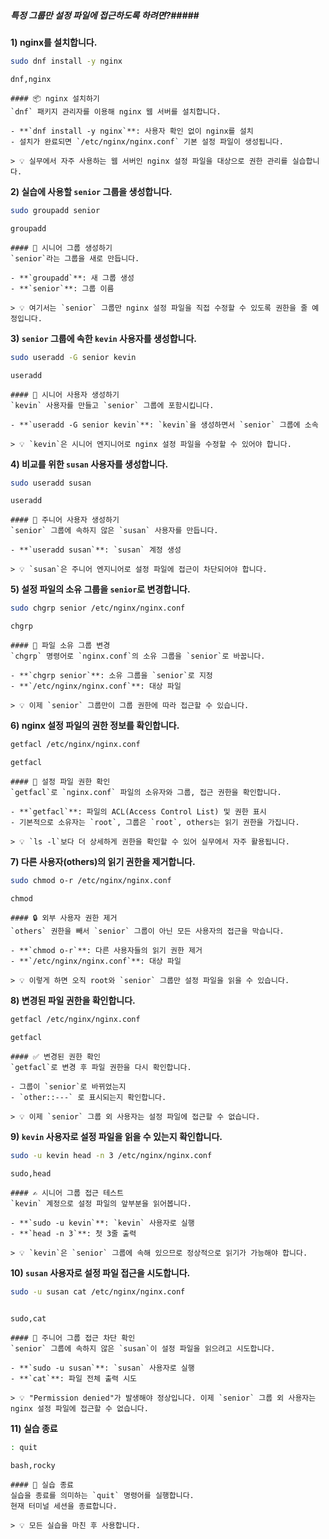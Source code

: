 ##### 특정 그룹만 설정 파일에 접근하도록 하려면?#####

**1) nginx를 설치합니다.**

```bash
sudo dnf install -y nginx
```

```tech
dnf,nginx
```

```desc
#### 📦 nginx 설치하기
`dnf` 패키지 관리자를 이용해 nginx 웹 서버를 설치합니다.

- **`dnf install -y nginx`**: 사용자 확인 없이 nginx를 설치
- 설치가 완료되면 `/etc/nginx/nginx.conf` 기본 설정 파일이 생성됩니다.

> 💡 실무에서 자주 사용하는 웹 서버인 nginx 설정 파일을 대상으로 권한 관리를 실습합니다.
```

**2) 실습에 사용할 `senior` 그룹을 생성합니다.**

```bash
sudo groupadd senior
```

```tech
groupadd
```

```desc
#### 👥 시니어 그룹 생성하기
`senior`라는 그룹을 새로 만듭니다.  

- **`groupadd`**: 새 그룹 생성
- **`senior`**: 그룹 이름

> 💡 여기서는 `senior` 그룹만 nginx 설정 파일을 직접 수정할 수 있도록 권한을 줄 예정입니다.
```

**3) `senior` 그룹에 속한 `kevin` 사용자를 생성합니다.**

```bash
sudo useradd -G senior kevin
```

```tech
useradd
```

```desc
#### 👤 시니어 사용자 생성하기
`kevin` 사용자를 만들고 `senior` 그룹에 포함시킵니다.

- **`useradd -G senior kevin`**: `kevin`을 생성하면서 `senior` 그룹에 소속

> 💡 `kevin`은 시니어 엔지니어로 nginx 설정 파일을 수정할 수 있어야 합니다.
```

**4) 비교를 위한 `susan` 사용자를 생성합니다.**

```bash
sudo useradd susan
```

```tech
useradd
```

```desc
#### 👤 주니어 사용자 생성하기
`senior` 그룹에 속하지 않은 `susan` 사용자를 만듭니다.

- **`useradd susan`**: `susan` 계정 생성

> 💡 `susan`은 주니어 엔지니어로 설정 파일에 접근이 차단되어야 합니다.
```

**5) 설정 파일의 소유 그룹을 `senior`로 변경합니다.**

```bash
sudo chgrp senior /etc/nginx/nginx.conf
```

```tech
chgrp
```

```desc
#### 👥 파일 소유 그룹 변경
`chgrp` 명령어로 `nginx.conf`의 소유 그룹을 `senior`로 바꿉니다.

- **`chgrp senior`**: 소유 그룹을 `senior`로 지정
- **`/etc/nginx/nginx.conf`**: 대상 파일

> 💡 이제 `senior` 그룹만이 그룹 권한에 따라 접근할 수 있습니다.
```

**6) nginx 설정 파일의 권한 정보를 확인합니다.**

```bash
getfacl /etc/nginx/nginx.conf
```

```tech
getfacl
```

```desc
#### 👀 설정 파일 권한 확인
`getfacl`로 `nginx.conf` 파일의 소유자와 그룹, 접근 권한을 확인합니다.

- **`getfacl`**: 파일의 ACL(Access Control List) 및 권한 표시
- 기본적으로 소유자는 `root`, 그룹은 `root`, others는 읽기 권한을 가집니다.

> 💡 `ls -l`보다 더 상세하게 권한을 확인할 수 있어 실무에서 자주 활용됩니다.
```

**7) 다른 사용자(others)의 읽기 권한을 제거합니다.**

```bash
sudo chmod o-r /etc/nginx/nginx.conf
```

```tech
chmod
```

```desc
#### 🔒 외부 사용자 권한 제거
`others` 권한을 빼서 `senior` 그룹이 아닌 모든 사용자의 접근을 막습니다.

- **`chmod o-r`**: 다른 사용자들의 읽기 권한 제거
- **`/etc/nginx/nginx.conf`**: 대상 파일

> 💡 이렇게 하면 오직 root와 `senior` 그룹만 설정 파일을 읽을 수 있습니다.
```

**8) 변경된 파일 권한을 확인합니다.**

```bash
getfacl /etc/nginx/nginx.conf
```

```tech
getfacl
```

```desc
#### ✅ 변경된 권한 확인
`getfacl`로 변경 후 파일 권한을 다시 확인합니다.  

- 그룹이 `senior`로 바뀌었는지
- `other::---` 로 표시되는지 확인합니다.

> 💡 이제 `senior` 그룹 외 사용자는 설정 파일에 접근할 수 없습니다.
```

**9) `kevin` 사용자로 설정 파일을 읽을 수 있는지 확인합니다.**

```bash
sudo -u kevin head -n 3 /etc/nginx/nginx.conf
```

```tech
sudo,head
```

```desc
#### ✍️ 시니어 그룹 접근 테스트
`kevin` 계정으로 설정 파일의 앞부분을 읽어봅니다.

- **`sudo -u kevin`**: `kevin` 사용자로 실행
- **`head -n 3`**: 첫 3줄 출력

> 💡 `kevin`은 `senior` 그룹에 속해 있으므로 정상적으로 읽기가 가능해야 합니다.
```

**10) `susan` 사용자로 설정 파일 접근을 시도합니다.**

```bash
sudo -u susan cat /etc/nginx/nginx.conf
```

```no-err-check
```

```tech
sudo,cat
```

```desc
#### 🚫 주니어 그룹 접근 차단 확인
`senior` 그룹에 속하지 않은 `susan`이 설정 파일을 읽으려고 시도합니다.

- **`sudo -u susan`**: `susan` 사용자로 실행
- **`cat`**: 파일 전체 출력 시도

> 💡 "Permission denied"가 발생해야 정상입니다. 이제 `senior` 그룹 외 사용자는 nginx 설정 파일에 접근할 수 없습니다.
```

**11) 실습 종료**

```bash
: quit
```

```tech
bash,rocky
```

```desc
#### 👋 실습 종료
실습을 종료를 의미하는 `quit` 명령어를 실행합니다.
현재 터미널 세션을 종료합니다.

> 💡 모든 실습을 마친 후 사용합니다.
```